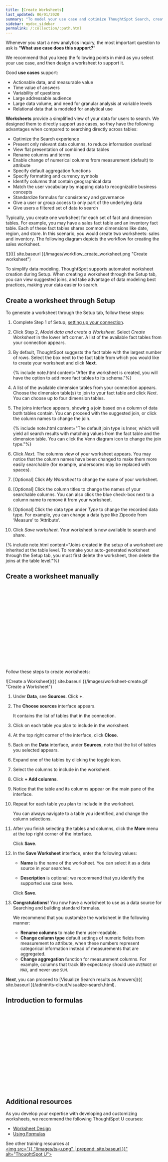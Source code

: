 ```yaml
---
title: [Create Worksheets]
last_updated: 06/01/2020
summary: "To model your use case and optimize ThoughtSpot Search, create a worksheet."
sidebar: mydoc_sidebar
permalink: /:collection/:path.html
---
```


Whenever you start a new analytics inquiry, the most important question to ask is **"What use case does this support?"**

We recommend that you keep the following points in mind as you select your use case, and then design a worksheet to support it.

Good **use cases** support:

- Actionable data, and measurable value
- Time value of answers
- Variability of questions
- Large addressable audience
- Large data volume, and need for granular analysis at variable levels
- Relational data that is modeled for analytical use

**Worksheets** provide a simplified view of your data for users to search. We designed them to directly support use cases, so they have the following advantages when compared to searching directly across tables:

- Optimize the Search experience
- Present only relevant data columns, to reduce information overload
- View flat presentation of combined data tables
- Rename columns and terms
- Enable change of numerical columns from measurement (default) to attribute
- Specify default aggregation functions
- Specify formatting and currency symbols
- Identify columns that contain geographical data
- Match the user vocabulary by mapping data to recognizable business concepts
- Standardize formulas for consistency and governance
- Give a user or group access to only part of the underlying data
- Give users a filtered set of data to search

Typically, you create one worksheet for each set of fact and dimension tables. For example, you may have a sales fact table and an inventory fact table. Each of these fact tables shares common dimensions like date, region, and store. In this scenario, you would create two worksheets: sales and inventory. The following diagram depicts the workflow for creating the sales worksheet.

![]({{ site.baseurl }}/images/workflow_create_worksheet.png "Create worksheet")

To simplify data modeling, ThoughtSpot supports automated worksheet creation during Setup. When creating a worksheet through the Setup tab, you can view suggested joins, and take advantage of data modeling best practices, making your data easier to search.

## Create a worksheet through Setup

To generate a worksheet through the Setup tab, follow these steps:

1. Complete Step 1 of Setup, <a href="{{ site.baseurl }}admin/ts-cloud/connect-data.html">setting up your connection</a>.

2. Click Step 2, *Model data and create a Worksheet.* Select *Create Worksheet* in the lower left corner. A list of the available fact tables from your connection appears.

3. By default, ThoughtSpot suggests the fact table with the largest number of rows. Select the box next to the fact table from which you would like to create your worksheet and click **Next**. <br/>

   {% include note.html content="After the worksheet is created, you will have the option to add more fact tables to its schema."%}

4. A list of the available dimension tables from your connection appears. Choose the dimension table(s) to join to your fact table and click *Next*. You can choose up to four dimension tables.

6. The joins interface appears, showing a join based on a column of data both tables contain. You can proceed with the suggested join, or click the column names to change the join.<br/>

   {% include note.html content="The default join type is Inner, which will yield all search results with matching values from the fact table and the dimension table. You can click the Venn diagram icon to change the join type."%}

7. Click *Next*. The columns view of your worksheet appears. You may notice that the column names have been changed to make them more easily searchable (for example, underscores may be replaced with spaces).

8. [Optional] Click *My Worksheet* to change the name of your worksheet.

9. [Optional] Click the column titles to change the names of your searchable columns. You can also click the blue check-box next to a column name to remove it from your worksheet.

10. [Optional] Click the data type under *Type* to change the recorded data type. For example, you can change a data type like Zipcode from ‘Measure’ to ‘Attribute’.

11. Click *Save worksheet*. Your worksheet is now available to search and share. <br/>

   {% include note.html content="Joins created in the setup of a worksheet are inherited at the table level. To remake your auto-generated worksheet through the Setup tab, you must first delete the worksheet, then delete the joins at the table level."%}


## Create a worksheet manually

<script src="https://fast.wistia.com/embed/medias/6zbrrirs8z.jsonp" async></script><script src="https://fast.wistia.com/assets/external/E-v1.js" async></script><span class="wistia_embed wistia_async_6zbrrirs8z popover=true popoverAnimateThumbnail=true popoverBorderColor=4E55FD popoverBorderWidth=2" style="display:inline-block;height:252px;position:relative;width:450px">&nbsp;</span>

Follow these steps to create worksheets:

![Create a Worksheet]({{ site.baseurl }}/images/worksheet-create.gif "Create a Worksheet")

1. Under **Data**, see **Sources**. Click **+**.

2. The **Choose sources** interface appears. <br/>

   It contains the list of tables that in the connection.

3. Click on each table you plan to include in the worksheet.

4. At the top right corner of the interface, click **Close**.

5. Back on the **Data** interface, under **Sources**, note that the list of tables you selected appears.

6. Expand one of the tables by clicking the toggle icon.

7. Select the columns to include in the worksheet.

8. Click **+ Add columns**.

9. Notice that the table and its columns appear on the main pane of the interface.

10. Repeat for each table you plan to include in the worksheet. <br/>

    You can always navigate to a table you identified, and change the column selections.

11. After you finish selecting the tables and columns, click the **More** menu at the top right corner of the interface. <br/>

    Click **Save**.

12. In the **Save Worksheet** interface, enter the following values:

    - **Name** is the name of the worksheet. You can select it as a data source in your searches.

    - **Description** is optional; we recommend that you identify the supported use case here.<br/>

    Click **Save**.

13. **Congratulations!** You now have a worksheet to use as a data source for Searching and building standard formulas. <br/>

    We recommend that you customize the worksheet in the following manner:

    - **Rename columns** to make them user-readable.
    - **Change column type** default settings of numeric fields from measurement to attribute, when these numbers represent categorical information instead of measurements that are aggregated.
    - **Change aggregation** function for measurement columns. For example, columns that track life expectancy should use `AVERAGE` or `MAX`, and never use `SUM`.

***Next***, you can proceed to [Visualize Search results as Answers]({{ site.baseurl }}/admin/ts-cloud/visualize-search.html).


## Introduction to formulas

<script src="https://fast.wistia.com/embed/medias/6vq23v9us8.jsonp" async></script><script src="https://fast.wistia.com/assets/external/E-v1.js" async></script><span class="wistia_embed wistia_async_6vq23v9us8 popover=true popoverAnimateThumbnail=true popoverBorderColor=4E55FD popoverBorderWidth=2" style="display:inline-block;height:252px;position:relative;width:450px">&nbsp;</span>

## Additional resources

As you develop your expertise with developing and customizing worksheets, we recommend the following ThoughtSpot U courses:

- <a href="https://training.thoughtspot.com/2-worksheet-design" target="_blank">Worksheet Design</a>
- <a href="https://training.thoughtspot.com/series/business-analyst/2-using-formulas" target="_blank">Using Formulas</a>

See other training resources at <br/>
<a href="https://training.thoughtspot.com/" target="_blank"><img src="{{ "/images/ts-u.png" | prepend: site.baseurl  }}" alt="ThoughtSpot U"></a>
